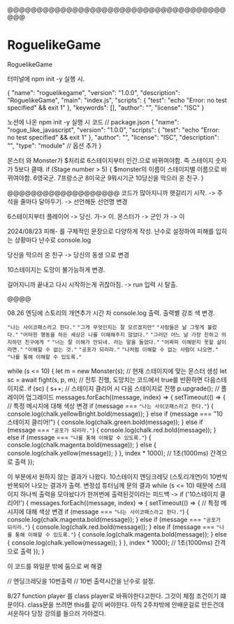 @@@@@@@@@@@@@@@@@@@@@@@@@@@@@@@@@@@@@@@@
# RoguelikeGame
RoguelikeGame

터미널에 npm init -y 실행 시.

{
  "name": "roguelikegame",
  "version": "1.0.0",
  "description": "RoguelikeGame",
  "main": "index.js",
  "scripts": {
    "test": "echo \"Error: no test specified\" && exit 1"
  },
  "keywords": [],
  "author": "",
  "license": "ISC"
}

노션에 나온 npm init -y 실행 시 코드
// package.json
{
  "name": "rogue_like_javascript",
  "version": "1.0.0",
  "scripts": {
    "test": "echo \"Error: no test specified\" && exit 1"
  },
  "author": "",
  "license": "ISC",
  "description": "",
  "type": "module" // 옵션 추가
}


몬스터 와 Monster가 $처리로 6스테이지부터 인간.으로 바뀌여야함.
즉 스테이지 숫자가 5보다 클때.
if (Stage number > 5) {
  $monster의 이름이 스테이지별 이름으로 바뀌여야함.
  6영국군.
  7프랑스군
  8미국군
  9뭐시기군
  10당신을 막으러 온 친구.
}

@@@@@@@@@@@@@@@@@@@
코드가 많아지니까 헷갈리기 시작.
-> 주석을 줄마다 달아두기.
-> 선언해둔 선언명 변경

6스테이지부터 플레이어 -> 당신. 가-> 이.
몬스터가 -> 군인   가 -> 이

2024/08/23
피해- 를 구체적인 문장으로 다양하게 작성.
난수로 설정하여 피해를 입히는 상황마다 난수로 console.log

당신을 막으러 온 친구 -> 당신의 동생 으로 변경

10스테이지는 도망이 불가능하게 변경.

길어지니까 끝내고 다시 시작하는게 귀찮아짐.
-> run 입력 시 탈출.

@@@@

08.26
엔딩에 스토리의 개연추가
시간 차 console.log 출력.
출력별 강조 색 변경.

`"나는 사이코패스라고 한다."`
`"그게 무엇인지는 잘 모르겠지만"`
`"사람들은 날 그렇게 불렀다."`
`"어떠한 행동을 하든 세상은 나를 이해해주지 않았다."`
`"그러던 어느 날 가장 친하고 의지하던 친구에게 "`
`"너는 잘 이해가 안되네. 라는 말을 들었다."`
`"어짜피 이해받지 못할 삶이라면."`
`"이해할 수 없는 것."`
`"공포가 되리라."`
`"나처럼 이해할 수 없는 사람이 나오면."`
`"나를 통해 이해할 수 있도록."`

while (s <= 10) {
    let m = new Monster(s); // 현재 스테이지에 맞는 몬스터 생성
    let sc = await fight(s, p, m); // 전투 진행, 도망치는 코드에서 true를 반환하면 다음스테이지로.
    if (sc) {
      s++; // 스테이지 클리어 시 다음 스테이지로 진행
      p.upgrade(); // 플레이어 업그레이드
      messages.forEach((message, index) => {
        setTimeout(() => {
          // 특정 메시지에 대해 색상 변경
          if (message === `"나는 사이코패스라고 한다."`) {
            console.log(chalk.yellowBright.bold(message));
          } else if (message === "10스테이지 클리어!") {
            console.log(chalk.green.bold(message));
          } else if (message === `"공포가 되리라."`) {
            console.log(chalk.red.bold(message));
          } else if (message === `"나를 통해 이해할 수 있도록."`) {
            console.log(chalk.magenta.bold(message));
          } else {
            console.log(chalk.yellow(message));
          }
        }, index * 1000); // 1초(1000ms) 간격으로 출력
      });

이 부분에서 원하지 않는 결과가 나왔다.
10스테이지 엔딩크레딧 (스토리개연)이 10번씩 반복되어 나오는 결과가 출력.
변정섭 튜터님께 문의 결과 
while (s <= 10) 때문에
스테이지 하나씩 출력을 모아놨다가 한꺼번에 출력된것이라는 피드백
->
if ('10스테이지 클리어!') {
    messages.forEach((message, index) => {
      setTimeout(() => {
        // 특정 메시지에 대해 색상 변경
        if (message === `"나는 사이코패스라고 한다."`) {
          console.log(chalk.magenta.bold(message));
        } else if (message === `"공포가 되리라."`) {
          console.log(chalk.red.bold(message));
        } else if (message === `"나를 통해 이해할 수 있도록."`) {
          console.log(chalk.magenta.bold(message));
        } else {
          console.log(chalk.yellow(message));
        }
      }, index * 1000); // 1초(1000ms) 간격으로 출력
    });
  }

이 코드를 와일문 밖에 둠으로 써 해결


// 엔딩크레딧을 10번출력
  // 10번 출력시간을 난수로 설정.

8/27
function player 를 class player로 바꿔야한다고한다.
그것이 체점 조건이기 떄문이다.
class문을 쓰려면 this를 같이 써야한다.
아직 2주차밖에 안배운걸로 만든건데 서운하다
당장 강의를 들으러 가야겠다.
